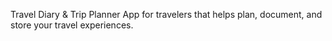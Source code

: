 Travel Diary & Trip Planner App for travelers that helps plan, document, and store your travel experiences.
